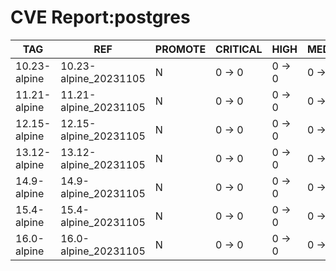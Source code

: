 # CVE Report:postgres
|     TAG      |          REF          | PROMOTE | CRITICAL |  HIGH  | MEDIUM |  LOW   | UNKNOWN |
|--------------|-----------------------|---------|----------|--------|--------|--------|---------|
| 10.23-alpine | 10.23-alpine_20231105 | N       | 0 -> 0   | 0 -> 0 | 0 -> 0 | 0 -> 0 | 0 -> 0  |
| 11.21-alpine | 11.21-alpine_20231105 | N       | 0 -> 0   | 0 -> 0 | 0 -> 0 | 0 -> 0 | 0 -> 0  |
| 12.15-alpine | 12.15-alpine_20231105 | N       | 0 -> 0   | 0 -> 0 | 0 -> 0 | 0 -> 0 | 0 -> 0  |
| 13.12-alpine | 13.12-alpine_20231105 | N       | 0 -> 0   | 0 -> 0 | 0 -> 0 | 0 -> 0 | 0 -> 0  |
| 14.9-alpine  | 14.9-alpine_20231105  | N       | 0 -> 0   | 0 -> 0 | 0 -> 0 | 0 -> 0 | 0 -> 0  |
| 15.4-alpine  | 15.4-alpine_20231105  | N       | 0 -> 0   | 0 -> 0 | 0 -> 0 | 0 -> 0 | 0 -> 0  |
| 16.0-alpine  | 16.0-alpine_20231105  | N       | 0 -> 0   | 0 -> 0 | 0 -> 0 | 0 -> 0 | 0 -> 0  |
